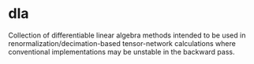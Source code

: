 # dla
Collection of differentiable linear algebra methods intended to be used in renormalization/decimation-based tensor-network calculations where conventional implementations may be unstable in the backward pass.
